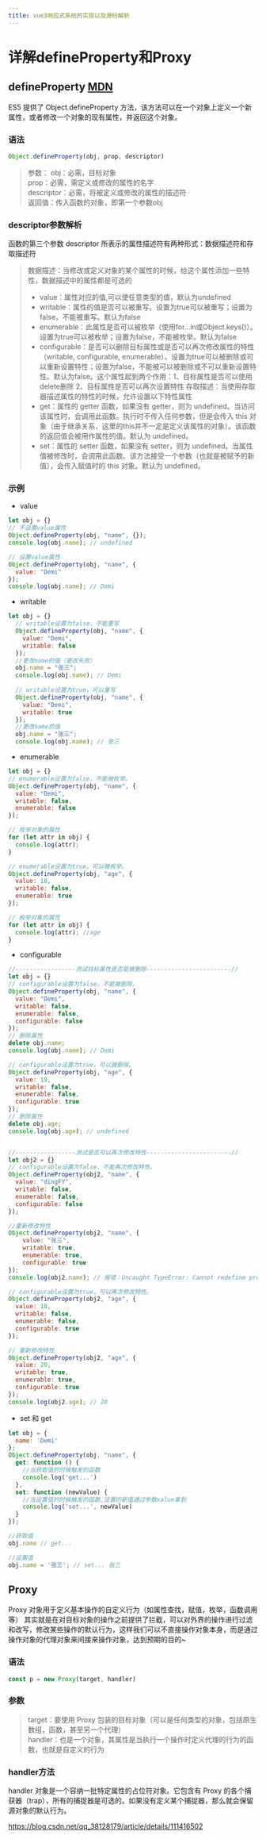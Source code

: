 ```yaml
---
title: vue3响应式系统的实现以及源码解析
---
```


# 详解defineProperty和Proxy

## defineProperty [MDN](https://developer.mozilla.org/zh-CN/docs/Web/JavaScript/Reference/Global_Objects/Object/defineProperty)

ES5 提供了 Object.defineProperty 方法，该方法可以在一个对象上定义一个新属性，或者修改一个对象的现有属性，并返回这个对象。

### 语法
```js
Object.defineProperty(obj, prop, descriptor)
```
> 参数：
obj：必需，目标对象<br>
prop：必需，需定义或修改的属性的名字<br>
descriptor：必需，将被定义或修改的属性的描述符<br>
返回值：传入函数的对象，即第一个参数obj

### descriptor参数解析
函数的第三个参数 descriptor 所表示的属性描述符有两种形式：数据描述符和存取描述符

>数据描述：当修改或定义对象的某个属性的时候，给这个属性添加一些特性，数据描述中的属性都是可选的
>  - value：属性对应的值,可以使任意类型的值，默认为undefined
>   - writable：属性的值是否可以被重写。设置为true可以被重写；设置为false，不能被重写。默认为false
>   - enumerable：此属性是否可以被枚举（使用for...in或Object.keys()）。设置为true可以被枚举；设置为false，不能被枚举。默认为false
>   - configurable：是否可以删除目标属性或是否可以再次修改属性的特性（writable, configurable, enumerable）。设置为true可以被删除或可以重新设置特性；设置为false，不能被可以被删除或不可以重新设置特性。默认为false。这个属性起到两个作用：1、目标属性是否可以使用delete删除  2、目标属性是否可以再次设置特性
>存取描述：当使用存取器描述属性的特性的时候，允许设置以下特性属性
>   - get：属性的 getter 函数，如果没有 getter，则为 undefined。当访问该属性时，会调用此函数。执行时不传入任何参数，但是会传入 this 对象（由于继承关系，这里的this并不一定是定义该属性的对象）。该函数的返回值会被用作属性的值。默认为 undefined。
>  - set：属性的 setter 函数，如果没有 setter，则为 undefined。当属性值被修改时，会调用此函数。该方法接受一个参数（也就是被赋予的新值），会传入赋值时的 this 对象。默认为 undefined。

### 示例
- value
```js
let obj = {}
// 不设置value属性
Object.defineProperty(obj, "name", {});
console.log(obj.name); // undefined

// 设置value属性
Object.defineProperty(obj, "name", {
  value: "Demi"
});
console.log(obj.name); // Demi
```
- writable
```js
let obj = {}
  // writable设置为false，不能重写
  Object.defineProperty(obj, "name", {
    value: "Demi",
    writable: false
  });
  //更改name的值（更改失败）
  obj.name = "张三";
  console.log(obj.name); // Demi 
 
  // writable设置为true，可以重写
  Object.defineProperty(obj, "name", {
    value: "Demi",
    writable: true
  });
  //更改name的值
  obj.name = "张三";
  console.log(obj.name); // 张三
```
- enumerable
```js
let obj = {}
// enumerable设置为false，不能被枚举。
Object.defineProperty(obj, "name", {
  value: "Demi",
  writable: false,
  enumerable: false
});

// 枚举对象的属性
for (let attr in obj) {
  console.log(attr);
}

// enumerable设置为true，可以被枚举。
Object.defineProperty(obj, "age", {
  value: 18,
  writable: false,
  enumerable: true
});

// 枚举对象的属性
for (let attr in obj) {
  console.log(attr); //age
}
```
- configurable 
```js
//-----------------测试目标属性是否能被删除------------------------//
let obj = {}
// configurable设置为false，不能被删除。
Object.defineProperty(obj, "name", {
  value: "Demi",
  writable: false,
  enumerable: false,
  configurable: false
});
// 删除属性
delete obj.name;
console.log(obj.name); // Demi

// configurable设置为true，可以被删除。
Object.defineProperty(obj, "age", {
  value: 19,
  writable: false,
  enumerable: false,
  configurable: true
});
// 删除属性
delete obj.age;
console.log(obj.age); // undefined


//-----------------测试是否可以再次修改特性------------------------//
let obj2 = {}
// configurable设置为false，不能再次修改特性。
Object.defineProperty(obj2, "name", {
  value: "dingFY",
  writable: false,
  enumerable: false,
  configurable: false
});

//重新修改特性
Object.defineProperty(obj2, "name", {
    value: "张三",
    writable: true,
    enumerable: true,
    configurable: true
});
console.log(obj2.name); // 报错：Uncaught TypeError: Cannot redefine property: name

// configurable设置为true，可以再次修改特性。
Object.defineProperty(obj2, "age", {
  value: 18,
  writable: false,
  enumerable: false,
  configurable: true
});

// 重新修改特性
Object.defineProperty(obj2, "age", {
  value: 20,
  writable: true,
  enumerable: true,
  configurable: true
});
console.log(obj2.age); // 20
```
- set 和 get
```js
let obj = {
  name: 'Demi'
};
Object.defineProperty(obj, "name", {
  get: function () {
    //当获取值的时候触发的函数
    console.log('get...')
  },
  set: function (newValue) {
    //当设置值的时候触发的函数,设置的新值通过参数value拿到
    console.log('set...', newValue)
  }
});

//获取值
obj.name // get...

//设置值
obj.name = '张三'; // set... 张三
```

## Proxy
Proxy 对象用于定义基本操作的自定义行为（如属性查找，赋值，枚举，函数调用等）
其实就是在对目标对象的操作之前提供了拦截，可以对外界的操作进行过滤和改写，修改某些操作的默认行为，这样我们可以不直接操作对象本身，而是通过操作对象的代理对象来间接来操作对象，达到预期的目的~

### 语法
```js
const p = new Proxy(target, handler)
```
### 参数
> target：要使用 Proxy 包装的目标对象（可以是任何类型的对象，包括原生数组，函数，甚至另一个代理）<br>handler：也是一个对象，其属性是当执行一个操作时定义代理的行为的函数，也就是自定义的行为

### handler方法
handler 对象是一个容纳一批特定属性的占位符对象。它包含有 Proxy 的各个捕获器（trap），所有的捕捉器是可选的。如果没有定义某个捕捉器，那么就会保留源对象的默认行为。



https://blog.csdn.net/qq_38128179/article/details/111416502